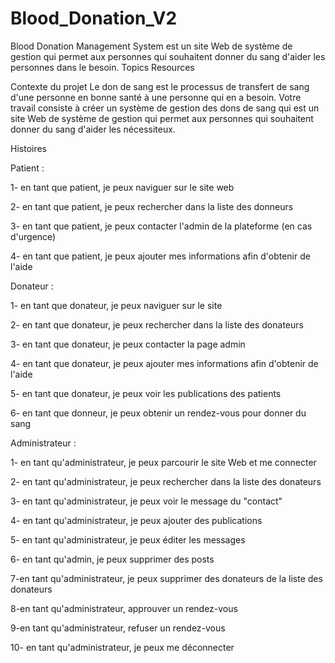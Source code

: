 # Blood_Donation_V2
Blood Donation Management System est un site Web de système de gestion qui permet aux personnes qui souhaitent donner du sang d'aider les personnes dans le besoin.  Topics Resources


Contexte du projet Le don de sang est le processus de transfert de sang d'une personne en bonne santé à une personne qui en a besoin. Votre travail consiste à créer un système de gestion des dons de sang qui est un site Web de système de gestion qui permet aux personnes qui souhaitent donner du sang d'aider les nécessiteux.

Histoires

Patient :

1- en tant que patient, je peux naviguer sur le site web

2- en tant que patient, je peux rechercher dans la liste des donneurs

3- en tant que patient, je peux contacter l'admin de la plateforme (en cas d'urgence)

4- en tant que patient, je peux ajouter mes informations afin d'obtenir de l'aide

Donateur :

1- en tant que donateur, je peux naviguer sur le site

2- en tant que donateur, je peux rechercher dans la liste des donateurs

3- en tant que donateur, je peux contacter la page admin

4- en tant que donateur, je peux ajouter mes informations afin d'obtenir de l'aide

5- en tant que donateur, je peux voir les publications des patients

6- en tant que donneur, je peux obtenir un rendez-vous pour donner du sang

Administrateur :

1- en tant qu'administrateur, je peux parcourir le site Web et me connecter

2- en tant qu'administrateur, je peux rechercher dans la liste des donateurs

3- en tant qu'administrateur, je peux voir le message du "contact"

4- en tant qu'administrateur, je peux ajouter des publications

5- en tant qu'administrateur, je peux éditer les messages

6- en tant qu'admin, je peux supprimer des posts

7-en tant qu'administrateur, je peux supprimer des donateurs de la liste des donateurs

8-en tant qu'administrateur, approuver un rendez-vous

9-en tant qu'administrateur, refuser un rendez-vous

10- en tant qu'administrateur, je peux me déconnecter
